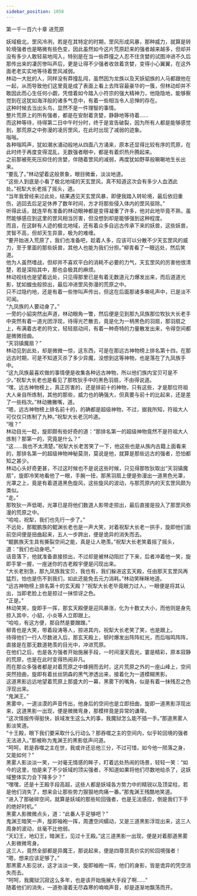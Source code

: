 ```yaml
---
sidebar_position: 1058
---
```

 第一千一百六十章 进荒原


妖域极北，罡风冷冽，若是在其特定的时期，罡风形成风暴，那种威力，就算是转轮境强者也是略微有些色变，因此虽然如今这片荒原赶来的强者越来越多，但却并没有多少人敢轻易地闯入，特别是在当一些莽撞之人忍不住贪婪的试图冲进不久后那传出来的凄厉惨叫声后，更是让得不少强者收敛着贪婪，变得小心翼翼，在这外面老老实实地等待着罡风减弱。  
林动一大批的人，同样没有莽撞乱闯，虽然因为龙族以及天妖貂族的人马都跟他在一起，从而导致他们这里竟是成了表面上看上去阵容最豪华的一簇，但林动却并不敢因此而心生任何小觑，凭借着如今踏入小符宗的强大精神力，他隐隐地，能够察觉到在这犹如海洋般的诸多气息中，有着一些相当令人忌惮的存在。  
这种时候去当出头鸟，显然不是一件理智的事情。  
整片荒原上的所有强者，都是在安耐着贪婪，静静地等待着……  
而这种等待，待得第二日中午时分时，终于是宣告破裂，因为所有人都是能够感觉到，那荒原之中弥漫的凌厉罡风，在此时出现了减弱的迹象。  
嗡嗡。  
各种嗡鸣声，犹如潮水涌动般地从四面八方涌来，原本还显得比较有序的荒原，在此时终于再度变得混乱，无数强者眼中，都是有着炽热升腾起来。  
之前那被死死压抑住的贪婪，伴随着罡风的减弱，再度犹如野草般唰唰地生长出来。  
“要乱了。”林动望着这般景象，眼目微垂，淡淡地道。  
“这些人到底是小看了极北地域的天玄罡风，真不知道这次会有多少人血洒此处。”祝犁大长老摇了摇头，道。  
“当年我曾经来过此处，结果遇见天玄罡风暴，即便我踏入转轮境，最后依旧重伤，逃回去后足足休养了数年时间，方才将那些侵入体内的罡风驱除。”  
听得此话，就连早有准备的林动眼神都是变得凝重了许多，他对此地毕竟不熟，虽然能够感应到这里的罡风相当厉害，但没想到却是能够强到这种程度。  
而且，在这鲜有人迹的极北地域，还有着众多自远古传承下来的妖兽，这些妖兽，灵智不高，但却天生异禀，极为的难缠。  
“要开始进入荒原了，我们也准备吧，趁着人多，应该可以分散不少天玄罡风的威力，至于里面的那些妖兽，其他人也能为我们分担。”柳青看了一眼远处，然后笑道。  
他为人虽然嗜战，但却并不喜欢平白的消耗不必要的力气，天玄罡风的厉害他很清楚，若是深陷其中，那也会极其的麻烦。  
林动视线也是望着远处，只见得那里已是有着无数道元力爆发出来，而后道道光影，犹如蝗虫般掠出，最后冲进罡风弥漫的荒原之中。  
只不过隐约地，还是有着一些惨叫声传出，但这在后面那诸多嘶吼声中，已是淡不可闻。  
“九凤族的人要动身了。”  
一旁的小貂突然出声道，林动眼角一瞥，然后便是见到那九凤族那位牧狄大长老手中突然有着一道光团浮现，待得光芒散去，竟是化为一柄黑色的羽扇，那羽扇之上，布满着古老的符文，轻轻扇动间，有着一种奇特的力量散发出来，令得空间都是微微扭曲。  
“天羽镇魔扇？”  
林动见到此处，却是微微一惊，这东西，可是在那远古神物榜上排名第十四，在那远古时期，可是不知道灭杀了多少异魔，没想到这等神物，也是落在了九凤族手中。  
“这九凤族最喜欢做的事情便是收集各种远古神物，所以他们族内宝贝可是不少。”祝犁大长老也是看见了那牧狄手中的黑色羽扇，不由得说道。  
“嘿，远古神物榜上，真正厉害的，还是排前十的神物，只有这些，才是那位符祖大人亲自所炼制，其他的那些，威力也的确强大，但真要与前十的比起来，还是差了一些档次。”林动撇撇嘴，道。  
“嗯，远古神物榜上排名前十的，的确都是超级神物，不过，据我所知，符祖大人可仅仅只炼制了九种。”祝犁大长老沉吟道。  
“哦？”  
林动目光一眨，旋即颇有些好奇的道：“那排名第一的超级神物竟然不是符祖大人炼制？那第一的，究竟是什么？”  
“这……我也不太清楚。”祝犁大长老苦笑了一下，他这些也是从族内古籍上面看来的，那排名第一的超级神物神秘莫测，莫说是他，就算是那些远古的强者，恐怕都知之甚少。  
林动心头好奇更甚，不过这时候也不是说这些时候，只见得那牧狄取出“天羽镇魔扇”，旋即冷笑地看他了一眼，手腕一扭，那黑羽扇上便是弥漫出一道黑色光罩，光罩之上，竟是有着道道黑色旋风，这些旋风的波动，与那荒原内的天玄罡风颇为类似。  
“走。”  
那牧狄一声低喝，光罩已是将他们数道人影带走掠出，最后直接是投入了那罡风弥漫的荒原之中。  
“哈哈，祝犁，我们也先行一步了。”  
不远处，那鲲鹏族的鲲渊长老也是一声大笑，对着祝犁大长老一拱手，旋即他们面前空间便是扭曲起来，五人一步跨出，便是诡异的消失而去。  
“鲲鹏族天生具有撕裂空间之能，真是让人艳羡。”祝犁大长老笑着摇了摇头，道：“我们也动身吧。”  
话音落下，他就准备直接掠出，不过却是被林动阻拦了下来，后者冲着他一笑，旋即手掌一握，一座迷你的古老殿宇便是闪现出来。  
“大长老别急，那九凤族我宝贝，我也有，我们躲进这玄天殿，任由那天玄罡风再猛烈，怕也是伤不到我们，如此还能免去元力消耗。”林动笑眯眯地道。  
“远古神物榜上排名第十的玄天殿？”祝犁大长老毕竟眼力过人，一眼便是将其认出，当即老脸上也是掠过一抹惊讶之色。  
“正是。”  
林动笑笑，旋即手一挥，那玄天殿便是迎风暴涨，化为十数丈大小，而他则是身先掠入其中，小貂，小炎等人立即跟上。  
“哈哈，有这方便，那自然是要蹭蹭。”  
柳青也是大笑，带着段涛等人，掠进其内，祝犁大长老笑了笑，也是跟上。  
待得他们一行人尽数进入后，那玄天殿上，顿时爆发出阵阵虹光，而后嗡鸣阵阵，直接是在那无数道艳羡的目光中，冲进荒原。  
在他们之后，也是各方强者开始施展手段，一时间漫天霞光，霎是精彩，原本寂静的荒原，也是在此时变得热闹非凡。  
而在那众多强者都是对着荒原之中蜂拥而去时，这片荒原之外的一座山峰上，空间突然扭曲，旋即有着丝丝阴森的黑气渗透出来，接着化为一道模糊黑影。  
这道黑影远远地望着荒原上那盛大的一幕，黑雾下的嘴角，似是有着一抹残忍之色浮现出来。  
“鬼渊王。”  
黑雾中，一道淡漠的声音传出，他身后的空间也是立即扭曲，旋即一道黑影浮现出来，这道黑影一出现，便是微微弯身，那模样竟是异常的谦卑。  
“这次情报传得挺快，妖域发生这么大的事，我魔狱怎么能不插一手。”那道黑雾人影淡笑道。  
“十王殿，眼下我们要采取什么行动么？那吞噬之主的空间内，似乎轮回境的强者无法进入。”那被称为鬼渊王的黑影低声问道。  
“呵呵，若是吞噬之主在世，我或许还忌他三分，不过可惜，如今他一陨落之身，又能如何？”  
黑雾人影淡淡一笑，一对毫无情感的眸子，盯着远处热闹的场景，轻轻一笑：“如今的这里，怕是来了不少妖域的顶尖强者，不知道如果将他们尽数地给杀了，这妖域整体实力会下降多少？”  
“嘿嘿，还是十王殿手段高超，这些人都是妖域各方势力中的精锐以及顶梁柱，若是他们消失了，想来会让那些势力狠狠地肉痛一番。”那鬼渊王残酷地笑道。  
“进入了那破碎空间，就算是妖域的那些轮回强者，也是无法感应，倒是我们下手的绝好时机。”  
黑雾人影微微点头，道：“此番人手足够吧？”  
鬼渊王暗笑一声，旋即袖袍一挥，周遭空间蠕动，又是三道黑影浮现出来，这三人周身的波动，丝毫不比他弱。  
“天幻王，地幻王，暗渊王，见过十王殿。”这三道黑影一出现，便是对着那道黑雾人影微微弯身。  
这三人，竟然全部都是异魔王，那说起来，便是四尊货真价实的轮回境强者！  
“嗯，想来应该足够了。”  
那黑雾人影见状，这才淡淡一笑，旋即袖袍一挥，他们的身影，皆是诡异的凭空消失而去。  
“呵呵，我魔狱沉寂这么多年，也是该开始施展大手段了啊……”  
随着他们的消失，一道弥漫着无尽森寒的喃喃声音，却是逐渐地飘荡而开。  
  
  
